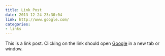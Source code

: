 ```yaml
---
title: Link Post
date: 2013-12-24 23:30:04
link: http://www.google.com/
categories:
- links
---
```


This is a link post. Clicking on the link should open [Google](http://www.google.com/) in a new tab or window.
